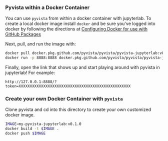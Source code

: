 ### Pyvista within a Docker Container
You can use ``pyvista`` from within a docker container with jupyterlab.
To create a local docker image install ``docker`` and be sure you've logged into docker by following the directions at [Configuring Docker for use with GitHub Packages](https://docs.github.com/en/free-pro-team@latest/packages/using-github-packages-with-your-projects-ecosystem/configuring-docker-for-use-with-github-packages#authenticating-with-a-personal-access-token)

Next, pull, and run the image with:

```bash
docker pull docker.pkg.github.com/pyvista/pyvista/pyvista-jupyterlab:v0.27.0
docker run -p 8888:8888 docker.pkg.github.com/pyvista/pyvista/pyvista-jupyterlab:v0.27.0
```

Finally, open the link that shows up and start playing around with
pyvista in jupyterlab!  For example:

```
http://127.0.0.1:8888/?token=XXXXXXXXXXXXXXXXXXXXXXXXXXXXXXXXXXXXXXXXXXXXXXXXXX
```

### Create your own Docker Container with `pyvista`

Clone pyvista and cd into this directory to create your own customized docker image.

```bash
IMAGE=my-pyvista-jupyterlab:v0.1.0
docker build -t $IMAGE .
docker push $IMAGE
```
